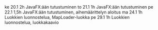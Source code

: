 ke 20.1 2h JavaFX:ään tutustuminen
to 21.1 1h JavaFX:ään tutustuminen
pe 22.1 1,5h JavaFX:ään tutustuminen, aihemäärittelyn aloitus
ma 24.1 1h Luokkien luonnostelua, MapLoader-luokka
pe 29.1 1h Luokkien luonnostelua, luokkakaavio
